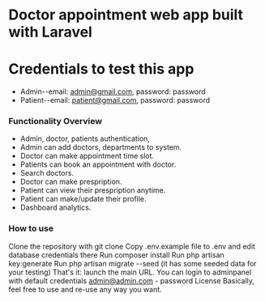 # Doctor appointment web app built with Laravel

# Credentials to test this app

-   Admin--email: admin@gmail.com, password: password
-   Patient--email: patient@gmail.com, password: password

### Functionality Overview

-   Admin, doctor, patients authentication,
-   Admin can add doctors, departments to system.
-   Doctor can make appointment time slot.
-   Patients can book an appointment with doctor.
-   Search doctors.
-   Doctor can make prespription.
-   Patient can view their prespription anytime.
-   Patient can make/update their profile.
-   Dashboard analytics.

### How to use
Clone the repository with git clone
Copy .env.example file to .env and edit database credentials there
Run composer install
Run php artisan key:generate
Run php artisan migrate --seed (it has some seeded data for your testing)
That's it: launch the main URL.
You can login to adminpanel with default credentials admin@admin.com - password
License
Basically, feel free to use and re-use any way you want.


